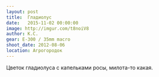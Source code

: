 ```yaml
---
layout: post
title:  Гладиолус
date:   2015-11-02 00:00:00
image: http://imgur.com/t8noiV8
author: К.С.
gear: E-300 / 35mm macro
shoot_date: 2012-08-06
location: Агрогородок
---
```


Цветок гладиолуса с капельками росы, милота-то какая.
